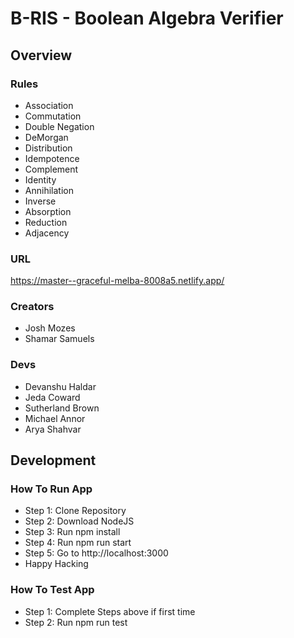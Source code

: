 # B-RIS - Boolean Algebra Verifier

## Overview
 
### Rules
* Association
* Commutation
* Double Negation
* DeMorgan
* Distribution
* Idempotence
* Complement
* Identity
* Annihilation
* Inverse
* Absorption
* Reduction
* Adjacency

### URL
https://master--graceful-melba-8008a5.netlify.app/

### Creators
* Josh Mozes
* Shamar Samuels

### Devs
* Devanshu Haldar
* Jeda Coward
* Sutherland Brown
* Michael Annor
* Arya Shahvar

## Development

### How To Run App
* Step 1: Clone Repository
* Step 2: Download NodeJS
* Step 3: Run npm install
* Step 4: Run npm run start
* Step 5: Go to http://localhost:3000
* Happy Hacking

### How To Test App
* Step 1: Complete Steps above if first time
* Step 2: Run npm run test
